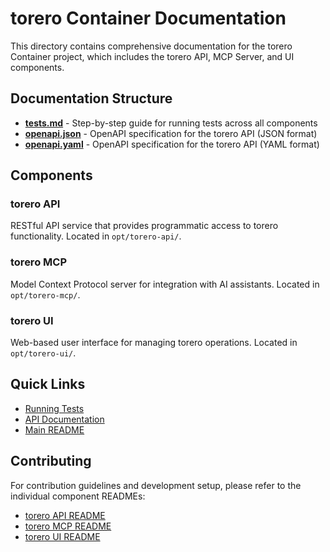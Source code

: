 # torero Container Documentation

This directory contains comprehensive documentation for the torero Container project, which includes the torero API, MCP Server, and UI components.

## Documentation Structure

- **[tests.md](./tests.md)** - Step-by-step guide for running tests across all components
- **[openapi.json](./openapi.json)** - OpenAPI specification for the torero API (JSON format)
- **[openapi.yaml](./openapi.yaml)** - OpenAPI specification for the torero API (YAML format)

## Components

### torero API
RESTful API service that provides programmatic access to torero functionality. Located in `opt/torero-api/`.

### torero MCP
Model Context Protocol server for integration with AI assistants. Located in `opt/torero-mcp/`.

### torero UI
Web-based user interface for managing torero operations. Located in `opt/torero-ui/`.

## Quick Links

- [Running Tests](./tests.md)
- [API Documentation](./openapi.yaml)
- [Main README](../README.md)

## Contributing

For contribution guidelines and development setup, please refer to the individual component READMEs:
- [torero API README](../opt/torero-api/README.md)
- [torero MCP README](../opt/torero-mcp/README.md)
- [torero UI README](../opt/torero-ui/README.md)